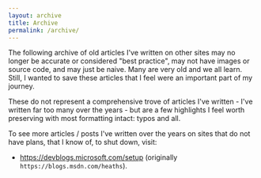 ```yaml
---
layout: archive
title: Archive
permalink: /archive/
---
```


The following archive of old articles I've written on other sites may no longer be accurate or considered "best practice",
may not have images or source code, and may just be naive. Many are very old and we all learn. Still,
I wanted to save these articles that I feel were an important part of my journey.

These do not represent a comprehensive trove of articles I've written - I've written far too many over the years - but
are a few highlights I feel worth preserving with most formatting intact: typos and all.

To see more articles / posts I've written over the years on sites that do not have plans, that I know of, to shut down, visit:

* <https://devblogs.microsoft.com/setup> (originally `https://blogs.msdn.com/heaths`).
